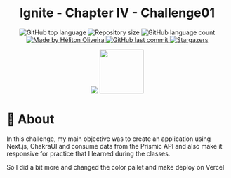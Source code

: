 <h1 align="center">
  Ignite - Chapter IV - Challenge01
</h1>

<p align="center">
  <img alt="GitHub top language" src="https://img.shields.io/github/languages/top/helitonoliveiraa/ignite-worldtrip.svg?color=%23C10C2E">

  <img alt="Repository size" src="https://img.shields.io/github/repo-size/helitonoliveiraa/ignite-worldtrip.svg?color=%23C10C2E">

  <img alt="GitHub language count" src="https://img.shields.io/github/languages/count/helitonoliveiraa/ignite-worldtrip?color=%23C10C2E">

  <a href="https://www.linkedin.com/in/helitonoliveira/">
    <img alt="Made by Héliton Oliveira" src="https://img.shields.io/badge/made%20by-Héliton Oliveira-%23C10C2E">
  </a>

  <a href="https://github.com/helitonoliveiraa/ignite-worldtrip?/commits/master">
    <img alt="GitHub last commit" src="https://img.shields.io/github/last-commit/helitonoliveiraa/ignite-worldtrip??color=%23C10C2E">
  </a>

  <a href="https://github.com/helitonoliveiraa/ignite-worldtrip/stargazers" >
    <img alt="Stargazers" src="https://img.shields.io/github/stars/helitonoliveiraa/ignite-worldtrip?style=social" />
  </a>
</p>

<p align="center">
  <img src="https://res.cloudinary.com/dzn5ixmhq/image/upload/v1623787370/ignite/Component_18_c1scsp.png" />

  <a href="https://ignite-worldtrip-mp1cmmwqt-heliton1988.vercel.app/" target="_blank">
    <img src="https://res.cloudinary.com/dzn5ixmhq/image/upload/v1614434454/vercel-logo_xwytbg.png" width="100px" />
  </a>
</p>

# :memo: About

In this challenge, my main objective was to create an application using Next.js, ChakraUI and consume data from the Prismic API and also make it responsive for practice that I learned during the classes.

So I did a bit more and changed the color pallet and make deploy on Vercel
